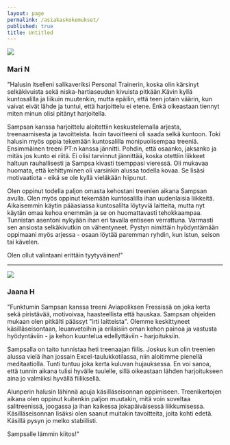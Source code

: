 ```yaml
---
layout: page
permalink: /asiakaskokemukset/
published: true
title: Untitled
---
```


![]({{site.baseurl}}/media/mari%20nurmi%203.png)

### Mari N

"Halusin itselleni salikaveriksi Personal Trainerin, koska olin kärsinyt selkäkivuista sekä niska-hartiaseudun kivuista pitkään.Kävin kyllä kuntosalilla ja liikuin muutenkin, mutta epäilin, että teen jotain väärin, kun vaivat eivät lähde ja tuntui, että harjoittelu ei etene. Enkä oikeastaan tiennyt miten minun olisi pitänyt harjoitella.

Sampsan kanssa harjoittelu aloitettiin keskustelemalla arjesta, treenaamisesta ja tavoitteista. Isoin tavoitteeni oli 
saada selkä kuntoon. Toki halusin myös oppia tekemään kuntosalilla monipuolisempaa treeniä. Ensimmäinen treeni PT:n kanssa
jännitti. Pohdin, että osaanko, jaksanko ja mitäs jos kunto ei riitä. Ei olisi tarvinnut jännittää, koska otettiin liikkeet
haltuun rauhallisesti ja Sampsa kivasti tsemppasi vieressä. Oli mukavaa huomata, että kehittyminen oli varsinkin alussa 
todella kovaa. Se lisäsi motivaatiota - eikä se ole kyllä vieläkään hiipunut.

Olen oppinut todella paljon omasta kehostani treenien aikana Sampsan avulla. Olen myös oppinut tekemään kuntosalilla ihan 
uudenlaisia liikkeitä. Aikaisemmin käytin pääasiassa kuntosalilta löytyviä laitteita, mutta nyt käytän omaa kehoa enemmän 
ja se on huomattavasti tehokkaampaa. Tunnistan asentoni nykyään ihan eri tavalla entiseen verrattuna. Varmasti sen ansiosta 
selkäkivutkin on vähentyneet. Pystyn nimittäin hyödyntämään oppimaani myös arjessa - osaan löytää paremman ryhdin, kun istun, 
seison tai kävelen.

Olen ollut valintaani erittäin tyytyväinen!"


---

![]({{site.baseurl}}/media/Webp.net-compress-image.jpg)



### Jaana H

"Funktumin Sampsan kanssa treeni Aviapoliksen Fressissä on joka kerta sekä piristävää, motivoivaa, haasteellista että hauskaa. Sampsan ohjeiden mukaan olen pitkälti päässyt "irti laitteista". Olemme keskittyneet käsilläseisontaan, leuanvetoihin ja  erilaisiin oman kehon painoa ja vastusta hyödyntäviin - ja kehon kuuntelua edellyttäviin - harjoituksiin. 

Sampsalla on taito tunnistaa heti treenaajan fiilis. Joskus kun olin treenien alussa vielä ihan jossain Excel-taulukkotilassa, niin aloitimme pienellä meditaatiolla. Tunti tuntuu joka kerta kuluvan hujauksessa. En voi sanoa, että tunnin aikana tulisi hyvälle tuulelle, sillä oikeastaan lähden harjoitukseen aina jo valmiiksi hyvällä fiiliksellä. 

Alunperin halusin lähinnä apuja käsilläseisonnan oppimiseen. Treenikertojen aikana olen oppinut kuitenkin paljon muutakin, mitä voin soveltaa salitreenissä, joogassa ja ihan kaikessa jokapäiväisessä liikkumisessa. Käsilläseisonnan lisäksi olen saanut muitakin tavoitteita, joita kohti edetä. Käsillä pysyn jo melko stabiilisti.

Sampsalle lämmin kiitos!"

